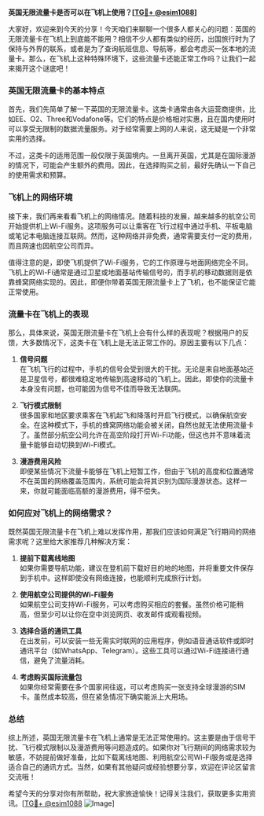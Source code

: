 **英国无限流量卡是否可以在飞机上使用？[[TG💪+ @esim1088](https://t.me/s/esim1088)]**

大家好，欢迎来到今天的分享！今天咱们来聊聊一个很多人都关心的问题：英国的无限流量卡在飞机上到底能不能用？相信不少人都有类似的经历，出国旅行时为了保持与外界的联系，或者是为了查询航班信息、导航等，都会考虑买一张本地的流量卡。那么，在飞机上这种特殊环境下，这些流量卡还能正常工作吗？让我们一起来揭开这个谜底吧！

### 英国无限流量卡的基本特点

首先，我们先简单了解一下英国的无限流量卡。这类卡通常由各大运营商提供，比如EE、O2、Three和Vodafone等。它们的特点是价格相对实惠，且在国内使用时可以享受无限制的数据流量服务。对于经常需要上网的人来说，这无疑是一个非常实用的选择。

不过，这类卡的适用范围一般仅限于英国境内。一旦离开英国，尤其是在国际漫游的情况下，可能会产生额外的费用。因此，在选择购买之前，最好先确认一下自己的使用需求和预算。

### 飞机上的网络环境

接下来，我们再来看看飞机上的网络情况。随着科技的发展，越来越多的航空公司开始提供机上Wi-Fi服务。这项服务可以让乘客在飞行过程中通过手机、平板电脑或笔记本电脑连接互联网。然而，这种网络并非免费，通常需要支付一定的费用，而且网速也因航空公司而异。

值得注意的是，即使飞机提供了Wi-Fi服务，它的工作原理与地面网络完全不同。飞机上的Wi-Fi通常是通过卫星或地面基站传输信号的，而手机的移动数据则是依靠蜂窝网络实现的。因此，即便你带着英国无限流量卡上了飞机，也不能保证它能正常使用。

### 流量卡在飞机上的表现

那么，具体来说，英国无限流量卡在飞机上会有什么样的表现呢？根据用户的反馈，大多数情况下，这类卡在飞机上是无法正常工作的。原因主要有以下几点：

1. **信号问题**  
   在飞机飞行的过程中，手机的信号会受到很大的干扰。无论是来自地面基站还是卫星信号，都很难稳定地传输到高速移动的飞机上。因此，即使你的流量卡本身没有问题，也可能因为信号不佳而导致无法联网。

2. **飞行模式限制**  
   很多国家和地区要求乘客在飞机起飞和降落时开启飞行模式，以确保航空安全。在这种模式下，手机的蜂窝网络功能会被关闭，自然也就无法使用流量卡了。虽然部分航空公司允许在高空阶段打开Wi-Fi功能，但这也并不意味着流量卡能够自动切换到Wi-Fi模式。

3. **漫游费用风险**  
   即便某些情况下流量卡能够在飞机上短暂工作，但由于飞机的高度和位置通常不在英国的网络覆盖范围内，系统可能会将其识别为国际漫游状态。这样一来，你就可能面临高额的漫游费用，得不偿失。

### 如何应对飞机上的网络需求？

既然英国无限流量卡在飞机上难以发挥作用，那我们应该如何满足飞行期间的网络需求呢？这里给大家推荐几种解决方案：

1. **提前下载离线地图**  
   如果你需要导航功能，建议在登机前下载好目的地的地图，并将重要文件保存到手机中。这样即使没有网络连接，也能顺利完成旅行计划。

2. **使用航空公司提供的Wi-Fi服务**  
   如果航空公司支持Wi-Fi服务，可以考虑购买相应的套餐。虽然价格可能稍高，但至少可以让你在空中浏览网页、收发邮件或观看视频。

3. **选择合适的通讯工具**  
   在出发前，可以安装一些无需实时联网的应用程序，例如语音通话软件或即时通讯平台（如WhatsApp、Telegram）。这些工具可以通过Wi-Fi连接进行通信，避免了流量消耗。

4. **考虑购买国际流量包**  
   如果你经常需要在多个国家间往返，可以考虑购买一张支持全球漫游的SIM卡。虽然成本较高，但在紧急情况下确实能派上大用场。

### 总结

综上所述，英国无限流量卡在飞机上通常是无法正常使用的。这主要是由于信号干扰、飞行模式限制以及漫游费用等问题造成的。如果你对飞行期间的网络需求较为敏感，不妨提前做好准备，比如下载离线地图、利用航空公司Wi-Fi服务或是选择适合自己的通讯方式。当然，如果有其他疑问或经验想要分享，欢迎在评论区留言交流哦！

希望今天的分享对你有所帮助，祝大家旅途愉快！记得关注我们，获取更多实用资讯。[[TG💪+ @esim1088](https://t.me/s/esim1088) ![Image](https://i.postimg.cc/4NQfJmqS/Snipaste-2025-05-13-00-14-12.png)]